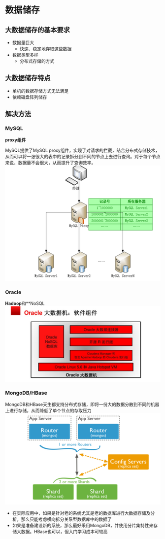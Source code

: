# 数据储存
## 大数据储存的基本要求
- 数据量巨大
	- 快速、稳定地存取这些数据
- 数据类型多样
	- 分布式存储的方式

## 大数据储存特点
- 单机的数据存储方式无法满足
- 依赖磁盘阵列储存

## 解决方法
### MySQL
**proxy组件**

MySQL提供了MySQL proxy组件，实现了对请求的拦截，结合分布式存储技术，从而可以将一张很大的表中的记录拆分到不同的节点上去进行查询。对于每个节点来说，数据量不会很大，从而提升了查询效率。
![proxy](img/storage01.png)
### Oracle
**Hadoop**和**NoSQL
![Oracle](img/storage02.png)

### MongoDB/HBase
MongoDB和HBase天生都支持分布式存储，即将一份大的数据分散到不同的机器上进行存储，从而降低了单个节点的存取压力
![MongoDB/HBase](img/storage03.png)
- 在实际应用中，如果是针对老的系统尤其是老的数据库进行大数据存储及分析，那么只能考虑横向拆分关系型数据库中的数据了
- 如果是准备建设新的系统，那么最好采用MongoDB，并使用分片集特性来存储大数据。HBase也可以，但入门学习成本可较高